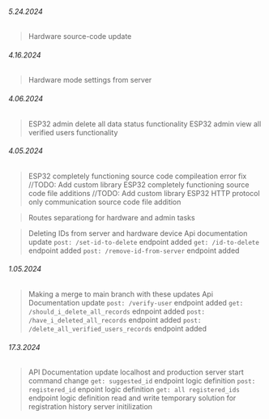###### 5.24.2024

> Hardware source-code update

###### 4.16.2024

> Hardware mode settings from server

###### 4.06.2024

> ESP32 admin delete all data status functionality
> ESP32 admin view all verified users functionality

###### 4.05.2024

> ESP32 completely functioning source code compileation error fix //TODO: Add custom library
> ESP32 completely functioning source code file additions //TODO: Add custom library
> ESP32 HTTP protocol only communication source code file addition

> Routes separationg for hardware and admin tasks

> Deleting IDs from server and hardware device
> Api documentation update
> `post: /set-id-to-delete` endpoint added
> `get: /id-to-delete` endpoint added
> `post: /remove-id-from-server` endpoint added

###### 1.05.2024

> Making a merge to main branch with these updates
> Api Documentation update
> `post: /verify-user` endpoint added
> `get: /should_i_delete_all_records` ednpoint added
> `post: /have_i_deleted_all_records` endpoint added
> `post: /delete_all_verified_users_records` endpoint added

###### 17.3.2024

> API Documentation update
> localhost and production server start command change
> `get: suggested_id` endpoint logic definition
> `post: registered_id` enpoint logic definition
> `get: all registered_ids` endpoint logic definition
> read and write temporary solution for registration history
> server initilization
